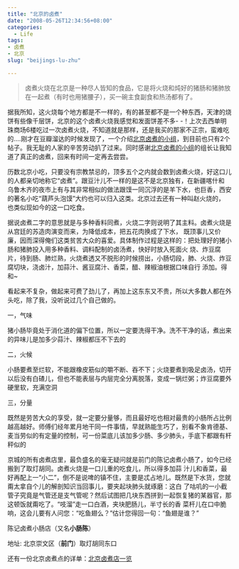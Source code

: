 ```yaml
---
title: "北京的卤煮"
date: "2008-05-26T12:34:56+08:00"
categories:
  - Life
tags: 
- 卤煮
- 北京
slug: "beijings-lu-zhu"

---
```



> 卤煮火烧在北京是一种尽人皆知的食品，它是将火烧和炖好的猪肠和猪肺放在一起煮（有时也用猪腰子），买一碗主食副食和热汤都有了。

据我所知，这火烧每个地方都是不一样的，有的甚至都不是一个种东西，天津的烧饼有些像千层饼，北京的这个卤煮火烧我感觉和发面饼差不多-
-！上次去西单明珠商场6楼吃过一次卤煮火烧，不知道就是那样，还是我买的那家不正宗，蛮难吃的....刚才在豆瓣溜达的时候发现了，一个介绍[北京卤煮的小组][]，到目前也只有2个帖子。我无耻的人家的辛苦劳动扒了过来。同时感谢[北京卤煮的小组][]的组长让我知道了真正的卤煮，回来有时间一定再去尝尝。

历数北京小吃，只要没有宗教禁忌的，顶多五个之内就会数到卤煮火烧，好这口儿的人都亲切地称它“卤煮”。跟豆汁儿不一样的是这不是北京独有，在新疆喀什和
乌鲁木齐的夜市上有与其非常相似的做法跟馍一同沉浮的是羊下水，也巨香，西安的著名小吃“葫芦头泡馍”大约也可以归入这类。北京过去还有一种叫赵火烧的，
也类似现如今的这一口吃食。

据说卤煮二字的意思就是与多种香料同煮，火烧二字则说明了其主料。卤煮火烧是从宫廷的苏造肉演变而来，为降低成本，把五花肉换成了下水，
既顶事儿又价廉，因而深得俺们这类贫苦大众的喜爱。具体制作过程是这样的：把处理好的猪小肠和猪肺投入用多种香料、调料配制的卤汤煮，快好时放入死面火
烧、炸豆腐片，待到肠、肺烂熟，火烧煮透又不脱形的时候捞出，小肠切段，肺、火烧、炸豆腐切块，浇卤汁，加蒜汁、酱豆腐汁、香菜，醋、辣椒油根据口味自行
添加。得和\~

看起来不复杂，做起来可费了劲儿了，再加上这东东又不贵，所以大多数人都在外头吃，除了我，没听说过几个自己做的。

一，气味

猪小肠毕竟处于消化道的偏下位置，所以一定要洗得干净。洗不干净的话，煮出来的异味儿是加多少蒜汁、辣椒都压不下去的

二，火候

小肠要煮至烂软，不能跟橡皮筋似的嚼不断、吞不下；火烧要煮到吸足卤汤，切开以后没有白碴儿，但也不能表层与内层完全分离脱落，变成一锅烂粥；炸豆腐要外硬里软，充满空洞

三，分量

既然是劳苦大众的享受，就一定要分量够，而且最好吃也相对最贵的小肠所占比例越高越好。师傅们经年累月地干同一件事情，早就熟能生巧了，别看不象肯德基、麦当劳似的有定量的控制，可一份菜底儿该加多少肠、多少肺头，手底下都跟有杆秤似的

京城的所有卤煮店里，最负盛名的毫无疑问就是前门的陈记卤煮小肠了，如今已经搬到了取灯胡同。卤煮火烧是一口儿重的吃食儿，所以得多加蒜
汁儿和香菜，最好再配上一“小二”，倒不是说啤的镇不住，主要是忒占地儿。既然是下水货，您就甭太拿自个儿的解剖知识当回事儿，要夹起块肺头就琢磨：这白
了咕叽的一小截管子究竟是气管还是支气管呢？然后试图把几块东西拼到一起恢复猪的某器官，那这顿饭就甭吃了。“吱溜”走一口白酒，夹块肥肠儿，半寸长的香
菜杆儿在口中脆响，这会儿要有人问您：“吃鱼翅么？”估计您得回一句：“鱼翅是谁？”

陈记卤煮小肠店（又名**小肠陈**）

地址: 北京崇文区（**前门**）取灯胡同东口

还有一份北京卤煮点的详单：[北京卤煮店一览][]

  [卤煮火烧]: http://images.beijing-2008.org/31/75/Img211717531.jpg
  [北京卤煮的小组]: http://www.douban.com/group/beijingluzhu/
  [北京卤煮店一览]: http://www.douban.com/group/topic/2867917/
